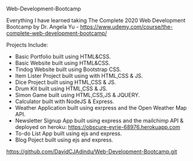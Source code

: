 Web-Development-Bootcamp

Everything I have learned taking The Complete 2020 Web Development Bootcamp by Dr. Angela Yu - https://www.udemy.com/course/the-complete-web-development-bootcamp/

Projects Include:
 - Basic Portfolio built using HTML&CSS.
 - Basic Website built using HTML&CSS.
 - Tindog Website built using Bootstrap CSS.
 - Item Lister Project built using with HTML,CSS & JS.
 - Dice Project built using HTML,CSS & JS.
 - Drum Kit built using HTML,CSS & JS.
 - Simon Game built using HTML,CSS,JS & JQUERY.
 - Calculator built with NodeJS & Express.
 - Weather Application built using exrpress and the Open Weather Map API.
 - Newsletter Signup App built using express and the mailchimp API & deployed on heroku: https://obscure-eyrie-68976.herokuapp.com
 - To-do List App built using ejs and express.
 - Blog Poject built using ejs and express. 

 







 
https://github.com/DavidCJAdindu/Web-Development-Bootcamp.git